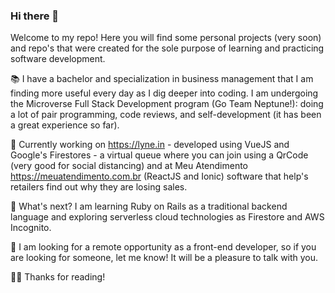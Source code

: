 ### Hi there 👋

Welcome to my repo! Here you will find some personal projects (very soon) and repo's that were created for the sole purpose of learning and practicing software development.

📚 I have a bachelor and specialization in business management that I am finding more useful every day as I dig deeper into coding. 
I am undergoing the Microverse Full Stack Development program (Go Team Neptune!): doing a lot of pair programming, code reviews, and self-development (it has been a great experience so far).

🔭 Currently working on https://lyne.in - developed using VueJS and Google's Firestores - a virtual queue where you can join using a QrCode (very good for social distancing) and at Meu Atendimento https://meuatendimento.com.br (ReactJS and Ionic) software that help's retailers find out why they are losing sales.

🌱 What's next? I am learning Ruby on Rails as a traditional backend language and exploring serverless cloud technologies as Firestore and AWS Incognito.

👀 I am looking for a remote opportunity as a front-end developer, so if you are looking for someone, let me know! It will be a pleasure to talk with you.

✌🏼 Thanks for reading!
